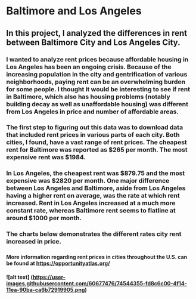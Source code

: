 # Baltimore and Los Angeles
## In this project, I analyzed the differences in rent between Baltimore City and Los Angeles City. 
### I wanted to analyze rent prices because affordable housing in Los Angeles has been an ongoing crisis. Because of the increasing population in the city and gentrification of various neighborhoods, paying rent can be an overwhelming burden for some people. I thought it would be interesting to see if rent in Baltimore, which also has housing problems (notably building decay as well as unaffordable housing) was different from Los Angeles in price and number of affordable areas.
### The first step to figuring out this data was to download data that included rent prices in various parts of each city. Both cities, I found, have a vast range of rent prices. The cheapest rent for Baltimore was reported as $265 per month. The most expensive rent was $1984.
### In Los Angeles, the cheapest rent was $879.75 and the most expensive was $2820 per month. One major difference between Los Angeles and Baltimore, aside from Los Angeles having a higher rent on average, was the rate at which rent increased. Rent in Los Angeles increased at a much more constant rate, whereas Baltimore rent seems to flatline at around $1000 per month.
### The charts below demonstrates the different rates city rent increased in price.
### 
#### More information regarding rent prices in cities throughout the U.S. can be found at https://opportunityatlas.org/
#### ![alt text] (https://user-images.githubusercontent.com/60677476/74544355-fd8c6c00-4f14-11ea-90ba-ca6b72919905.png)
